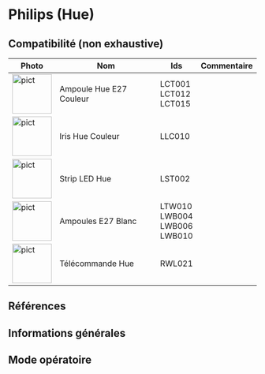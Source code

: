 # Philips (Hue)

## Compatibilité (non exhaustive)
|Photo | Nom | Ids | Commentaire |
| ------ | ----------- |------ | ----------- |
|<img src="../../images/LCT012.jpg" alt="pict" width="80"/>|Ampoule Hue E27 Couleur|LCT001<br>LCT012<br>LCT015||
|<img src="../../images/LLC010.jpg" alt="pict" width="80"/>|Iris Hue Couleur|LLC010||
|<img src="../../images/LST002.jpg" alt="pict" width="80"/>|Strip LED Hue|LST002||
|<img src="../../images/LWB004.jpg" alt="pict" width="80"/>|Ampoules E27 Blanc|LTW010<br>LWB004<br>LWB006<br>LWB010||
|<img src="../../images/RWL021.jpg" alt="pict" width="80"/>|Télécommande Hue|RWL021||

## Références

## Informations générales

## Mode opératoire
